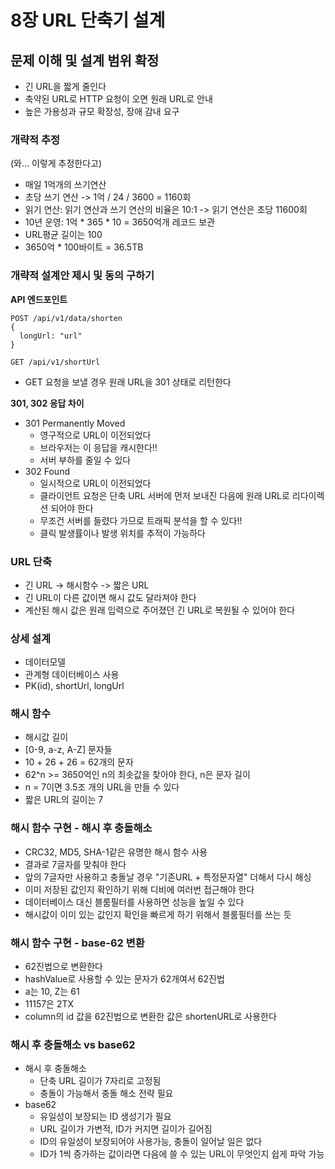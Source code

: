 # 8장 URL 단축기 설계

## 문제 이해 및 설계 범위 확정

- 긴 URL을 짧게 줄인다
- 축약된 URL로 HTTP 요청이 오면 원래 URL로 안내
- 높은 가용성과 규모 확장성, 장애 감내 요구

### 개략적 추정

(와... 이렇게 추정한다고)

- 매일 1억개의 쓰기연산
- 초당 쓰기 연산 -> 1억 / 24 / 3600 = 1160회
- 읽기 연산: 읽기 연산과 쓰기 연산의 비율은 10:1 -> 읽기 연산은 초당 11600회
- 10년 운영: 1억 * 365 * 10 = 3650억개 레코드 보관
- URL평균 길이는 100
- 3650억 * 100바이트 = 36.5TB

### 개략적 설계안 제시 및 동의 구하기

**API 엔드포인트**

```
POST /api/v1/data/shorten
{
  longUrl: "url"
}
```

```
GET /api/v1/shortUrl
```

- GET 요청을 보낼 경우 원래 URL을 301 상태로 리턴한다

**301, 302 응답 차이**

- 301 Permanently Moved
  - 영구적으로 URL이 이전되었다
  - 브라우저는 이 응답을 캐시한다!!
  - 서버 부하를 줄일 수 있다
- 302 Found
  - 일시적으로 URL이 이전되었다
  - 클라이언트 요청은 단축 URL 서버에 먼저 보내진 다음에 원래 URL로 리다이렉션 되어야 한다
  - 무조건 서버를 들렸다 가므로 트래픽 분석을 할 수 있다!!
  - 클릭 발생률이나 발생 위치를 추적이 가능하다

### URL 단축

- 긴 URL -> 해시함수 -> 짧은 URL
- 긴 URL이 다른 값이면 해시 값도 달라져야 한다
- 계산된 해시 값은 원래 입력으로 주어졌던 긴 URL로 복원될 수 있어야 한다

### 상세 설계

- 데이터모델
- 관계형 데이터베이스 사용
- PK(id), shortUrl, longUrl

### 해시 함수

- 해시값 길이
- [0-9, a-z, A-Z] 문자들
- 10 + 26 + 26 = 62개의 문자
- 62^n >= 3650억인 n의 최솟값을 찾아야 한다, n은 문자 길이
- n = 7이면 3.5조 개의 URL을 만들 수 있다
- 짧은 URL의 길이는 7

### 해시 함수 구현 - 해시 후 충돌해소

- CRC32, MD5, SHA-1같은 유명한 해시 함수 사용
- 결과로 7글자를 맞춰야 한다
- 앞의 7글자만 사용하고 충돌날 경우 "기존URL + 특정문자열" 더해서 다시 해싱
- 이미 저장된 값인지 확인하기 위해 디비에 여러번 접근해야 한다
- 데이터베이스 대신 블룸필터를 사용하면 성능을 높일 수 있다
- 해시값이 이미 있는 값인지 확인을 빠르게 하기 위해서 블룸필터를 쓰는 듯

### 해시 함수 구현 - base-62 변환

- 62진법으로 변환한다
- hashValue로 사용할 수 있는 문자가 62개여서 62진법
- a는 10, Z는 61
- 11157은 2TX
- column의 id 값을 62진법으로 변환한 값은 shortenURL로 사용한다

### 해시 후 충돌해소 vs base62

- 해시 후 충돌해소
  - 단축 URL 길이가 7자리로 고정됨
  - 충돌이 가능해서 충돌 해소 전략 필요
- base62
  - 유일성이 보장되는 ID 생성기가 필요
  - URL 길이가 가변적, ID가 커지면 길이가 길어짐
  - ID의 유일성이 보장되어야 사용가능, 충돌이 일어날 일은 없다
  - ID가 1씩 증가하는 값이라면 다음에 쓸 수 있는 URL이 무엇인지 쉽게 파악 가능
